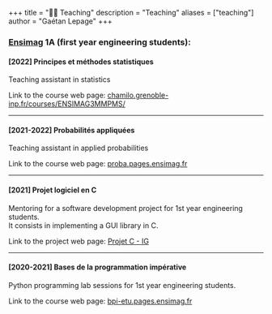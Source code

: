 +++
title = "🧑‍🏫 Teaching"
description = "Teaching"
aliases = ["teaching"]
author = "Gaétan Lepage"
+++


### [Ensimag](https://ensimag.grenoble-inp.fr/) 1A (first year engineering students):


<!-- - [2021] **Projet logiciel en C**\ -->
<!--     Mentoring for a software development project for 1st year engineering students.\ -->
<!--     It consists in implementing a GUI library in C.\ -->
<!--     Link to the project web page: [Projet C - IG](http://brouet.imag.fr/fberard/ProjetCLL/ProjetC) -->
<!--  -->
<!-- - [2020-2021] **Bases de la programmation impérative**\ -->
<!--     Python programming lab sessions for 1st year engineering students.\ -->
<!--     Link to the course web page: [bpi-etu.pages.ensimag.fr](https://bpi-etu.pages.ensimag.fr) -->
<!--  -->
<!-- - [2021-2022] **Probabilités appliquées**\ -->
<!--     Teaching assistant in applied probabilities\ -->
<!--     Link to the course web page: [francoio.github.io](https://francoio.github.io/about), [Chamilo](https://chamilo.grenoble-inp.fr/courses/ENSIMAG3MMPA1) -->

#### [2022] **Principes et méthodes statistiques**

Teaching assistant in statistics

Link to the course web page:
[chamilo.grenoble-inp.fr/courses/ENSIMAG3MMPMS/](https://chamilo.grenoble-inp.fr/courses/ENSIMAG3MMPMS/)

___

#### [2021-2022] **Probabilités appliquées**

Teaching assistant in applied probabilities

Link to the course web page:
[proba.pages.ensimag.fr](https://proba.pages.ensimag.fr)

___

#### [2021] **Projet logiciel en C**

Mentoring for a software development project for 1st year engineering students.\
It consists in implementing a GUI library in C.

Link to the project web page:
[Projet C - IG](http://brouet.imag.fr/fberard/ProjetCLL/ProjetC)

___

#### [2020-2021] **Bases de la programmation impérative**

Python programming lab sessions for 1st year engineering students.

Link to the course web page:
[bpi-etu.pages.ensimag.fr](https://bpi-etu.pages.ensimag.fr)
